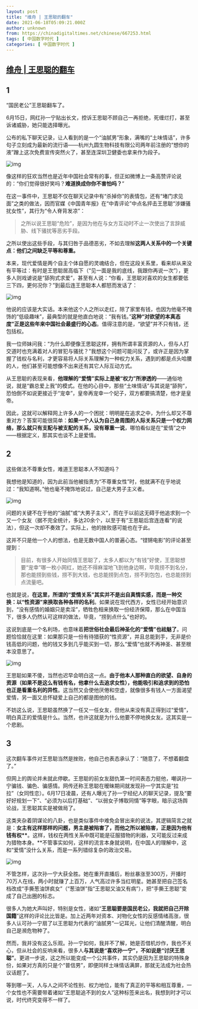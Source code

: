 ```yaml
---
layout: post
title: "维舟 | 王思聪的翻车"
date: 2021-06-18T05:09:21.000Z
author: unknown
from: https://chinadigitaltimes.net/chinese/667253.html
tags: [ 中国数字时代 ]
categories: [ 中国数字时代 ]
---
```

<!--1623992961000-->
[维舟 | 王思聪的翻车](https://chinadigitaltimes.net/chinese/667253.html)
------

<div>
<h2>1</h2><p>“国民老公”王思聪翻车了。</p><p>6月15日，网红孙一宁贴出长文，控诉王思聪不顾自己一再拒绝，死缠烂打，甚至诉诸威胁，她只能选择曝光。</p><p>公布的私下聊天记录，让人看到的是一个“油腻男”形象，满嘴的“土味情话”，许多句子立刻成为最新的流行语——杭州九圆生物科技有限公司两年前注册的“想你的液”蹭上这次免费宣传突然火了，甚至连深圳卫健委也拿来作为段子。</p><p><img src="https://chinadigitaltimes.net/chinese/files/2021/06/post-667253-60cc29ae2c20b." alt="img" /></p><p>像这样的狂欢当然也是近年中国社会常有的事，但正如微博上一条高赞评论说的：“你们觉得很好笑吗？<strong>难道换成你你不害怕吗？</strong>”</p><p>在这一事件中，王思聪不仅在聊天记录中有“杀掉你”的表情包，还有“堵门求见面”之类的做法，因而官媒《中国青年报》在“中青评论”中点名抨击王思聪“涉嫌骚扰女性”，其行为“令人脊背发凉”：</p><blockquote><p>之所以说王思聪“危险”，是因为他在与女方互动时不止一次使出了言辞威胁、线下骚扰等恶劣手段。</p></blockquote><p>之所以使出这些手段，与其归咎于品德恶劣，不如去理解<strong>这两人关系中的一个关键点：他们之间缺乏平等和尊重。</strong></p><p>本来，现代爱情是两个自主个体自愿的灵魂结合，但在这段关系里，看来却从来没有平等过：有时是王思聪居高临下（“见一面是我的底线，我跟你再说一次”），更多人则戏谑说是“舔狗式求爱”，甚至有人说：“你看，王思聪对喜欢的女生都要低三下四，更何况你？”到最后连王思聪本人都怒而发话了：</p><p><img src="https://chinadigitaltimes.net/chinese/files/2021/06/post-667253-60cc29afb2727." alt="img" /></p><p>他说的应该是大实话。本来他这个人之所以走红，除了家里有钱，也因为他毫不掩饰的“低级趣味”，最典型的就是他直白地说：“我有钱。”<strong>这种“对欲望的本真态度”正是这些年来中国社会最盛行的心态</strong>。值得注意的是，“欲望”并不只有钱，还包括权。</p><p>我一位师妹问我：“为什么即便像王思聪这样，拥有所谓丰富资源的人，但与人打交道时也充满着对人的冒犯与骚扰？”我想这个问题可能问反了，或许正是因为掌握了钱权与名利，才更容易将人际关系理解为一种权力关系，遇到的都是点头哈腰的人，他们甚至可能想像不出来还有其它人际互动方式。</p><p>从王思聪的表现来看，<strong>他理解的“爱情”实际上是被“权力”所渗透的</strong>——通俗地说，就是“霸总爱上我”的模式。在他的心目中，那些“土味情话”与其说是“舔狗”，恐怕倒不如说更接近于“宠幸”，皇帝再宠幸一个妃子，双方都要搞清楚，他才是皇帝。</p><p>因此，这就可以解释网上许多人的一个困扰：明明是在追求之中，为什么却又不尊重对方？答案可能很简单：<strong>如果一个人认为自己身周围的人际关系只是一个权力网络，那么就只有支配与被支配的关系，没有尊重一说</strong>，哪怕看似是在“爱情”之中——根据定义，那其实也谈不上是爱情。</p><h2>2</h2><p>这些做法不尊重女性，难道王思聪本人不知道吗？</p><p>我想他是知道的，因为此前当他被指责为“不尊重女性”时，他就满不在乎地说过：“我知道啊。”他也毫不掩饰地说过，自己是大男子主义者。</p><p><img src="https://chinadigitaltimes.net/chinese/files/2021/06/post-667253-60cc29b18e5d3." alt="img" /></p><p>问题的关键不在于他的“油腻”或“大男子主义”，而在于以前这无碍于他追求到一个又一个女友（据不完全统计，多达20余个，以至于有“王思聪后宫连连看”的说法），但这一次却不奏效了。实际上，他的挫败感可能也在于此。</p><p>这并不只是他一个人的想法，也是无数中国人的普遍心态。“铿锵电影”的评论甚至提到：</p><blockquote><p>目前，有很多人开始同情王思聪了，太多人都以为“有钱”好使，王思聪想要“宠幸”哪一枚小网红，她还不得麻溜地飞到他身边啊，毕竟捞不到名分，那也能捞到些钱，捞不到大钱，也总能捞到点包，捞不到包包，也总能捞到点流量吧。</p></blockquote><p>也就是说，<strong>在这里，所谓的“爱情关系”其实并不是出自真情实感，而是一种交换：以“性资源”来换取各种各样的名利</strong>。如果说在现代西方，女性已经开始意识到，“没有感情的婚姻只是卖淫”，牺牲色相来换取一份经济保障，那么在中国当下，很多人仍然认可这样的做法，毕竟，“捞到点什么”也好的。</p><p>这说到底是一个名利场，也意味着<strong>把世俗社会最后神圣化的“爱情”也祛魅了</strong>。问题恰恰就在这里：如果那只是一份有待猎获的“性资源”，并且总能到手，无非是价钱高低的问题，他的钱又多到几乎能买到一切，那么“爱情”也就不再神圣、甚至根本没意思了。</p><p><img src="https://chinadigitaltimes.net/chinese/files/2021/06/post-667253-60cc29b320622." alt="img" /></p><p>王思聪如果不傻，当然也迟早会明白这一点。<strong>由于他本人那种直白的欲望、自身的资源（如果不是这么有钱有名，他拿什么去追求女性），他能吸引和追求到的恐怕也正是看重名利的异性</strong>。这当然又会使他厌倦和空虚，就像很多有钱人一方面渴望爱情，另一面又总怀疑爱上自己的都是图他的钱。</p><p>不妨这么说，王思聪虽然换了一任又一任女友，但他从来没有真正得到过“爱情”，明白真正的爱情是什么。当然，也许这就是为什么他要不停地换女友。这其实是一个悲剧。</p><h2>3</h2><p>这次翻车事件对王思聪当然是挫败，他自己也表态承认了：“随意了，不想着翻盘了。”</p><p>但网上的舆论并未就此停歇。王思聪的前女友甜仇第一时间表态力挺他，嘲讽孙一宁骗钱、骗色、骗感情。网传还称王思聪在暧昧期间就发现孙一宁其实是“拉拉”（女同性恋）。6月17日凌晨，还有人曝光了孙一宁经纪人的聊天记录，提及“要好好规划一下”、“必须为以后打基础”、“以弱女子博取同情”等字眼，暗示这场舆论战，王思聪其实是被做局了。</p><p>这类夹杂着阴谋论的八卦，也是类似事件中难免会冒出来的说法，其逻辑简言之就是：<strong>女主有这样那样的问题，男主是被陷害了，而他之所以被陷害，正是因为他有钱有权**</strong>。这样，钱权在两性关系中既可能是征服猎物的利器，又可能反过来成为猎物本身。**不管事实如何，这样的流言本身就说明，在中国人的理解中，这和“爱情”没什么关系，而是一系列错综复杂的政治交易。</p><p><img src="https://chinadigitaltimes.net/chinese/files/2021/06/post-667253-60cc29b5787a0.png" alt="img" /></p><p>不管怎样，这次孙一宁大获全胜。她在重开直播后，粉丝暴涨至300万，开播时70万人在线，两小时就赚了上百万，人气高过许多当红明星。她甚至把自己签名档改成“手撕葱油饼疯女”（“葱油饼”指“王思聪又油又有病”），把“手撕王思聪”变成了自己出圈的标志。</p><p>很多人为她大声叫好，特别是女性，诸如“<strong>王思聪要是国民老公，我就把自己开除国籍</strong>”这样的评论比比皆是。加上近两年对资本、对物化女性的反感情绪高涨，很多人认可孙一宁扇了以王思聪为代表的“油腻男”一记耳光，让他们清醒清醒，明白自己是濒危物种了。</p><p>然而，我并没有这么乐观。孙一宁如何，我并不了解，她是否借机炒作，我也不关心，但从社会的反响来看，很多人<strong>与其说是“喜欢孙一宁”，不如说是“讨厌王思聪”</strong>。更进一步说，这之所以能变成一个公共事件，其实仍是因为王思聪的特殊身份，如果对方真的只是个“普信男”，即便同样土味情话满屏，那就无法成为社会热议话题了。</p><p>等到哪一天，人与人之间不论性别、权力地位，能有了真正的平等和相互尊重，一个女性也不需要带着诸如“王思聪追不到的女人”这种标签来出名，我想到时才可以说，时代终究变得不一样了。</p>
</div>
